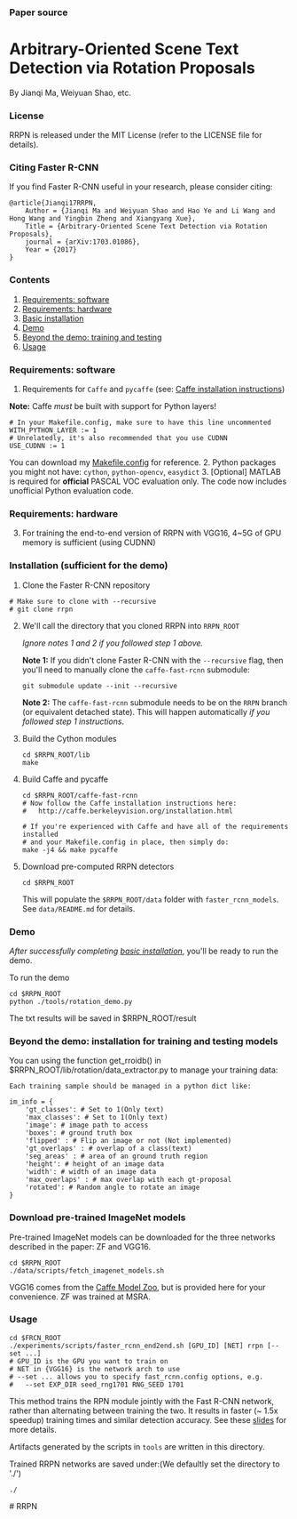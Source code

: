 ### Paper source

# Arbitrary-Oriented Scene Text Detection via Rotation Proposals

By Jianqi Ma, Weiyuan Shao, etc.

### License

RRPN is released under the MIT License (refer to the LICENSE file for details).

### Citing Faster R-CNN

If you find Faster R-CNN useful in your research, please consider citing:

    @article{Jianqi17RRPN,
        Author = {Jianqi Ma and Weiyuan Shao and Hao Ye and Li Wang and Hong Wang and Yingbin Zheng and Xiangyang Xue},
        Title = {Arbitrary-Oriented Scene Text Detection via Rotation Proposals},
        journal = {arXiv:1703.01086},
        Year = {2017}
    }

### Contents
1. [Requirements: software](#requirements-software)
2. [Requirements: hardware](#requirements-hardware)
3. [Basic installation](#installation-sufficient-for-the-demo)
4. [Demo](#demo)
5. [Beyond the demo: training and testing](#beyond-the-demo-installation-for-training-and-testing-models)
6. [Usage](#usage)

### Requirements: software

1. Requirements for `Caffe` and `pycaffe` (see: [Caffe installation instructions](http://caffe.berkeleyvision.org/installation.html))

  **Note:** Caffe *must* be built with support for Python layers!

  ```make
  # In your Makefile.config, make sure to have this line uncommented
  WITH_PYTHON_LAYER := 1
  # Unrelatedly, it's also recommended that you use CUDNN
  USE_CUDNN := 1
  ```

  You can download my [Makefile.config](http://www.cs.berkeley.edu/~rbg/fast-rcnn-data/Makefile.config) for reference.
2. Python packages you might not have: `cython`, `python-opencv`, `easydict`
3. [Optional] MATLAB is required for **official** PASCAL VOC evaluation only. The code now includes unofficial Python evaluation code.

### Requirements: hardware

3. For training the end-to-end version of RRPN with VGG16, 4~5G of GPU memory is sufficient (using CUDNN)

### Installation (sufficient for the demo)

1. Clone the Faster R-CNN repository
  ```Shell
  # Make sure to clone with --recursive
  # git clone rrpn
  ```

2. We'll call the directory that you cloned RRPN into `RRPN_ROOT`

   *Ignore notes 1 and 2 if you followed step 1 above.*

   **Note 1:** If you didn't clone Faster R-CNN with the `--recursive` flag, then you'll need to manually clone the `caffe-fast-rcnn` submodule:
    ```Shell
    git submodule update --init --recursive
    ```
    **Note 2:** The `caffe-fast-rcnn` submodule needs to be on the `RRPN` branch (or equivalent detached state). This will happen automatically *if you followed step 1 instructions*.

3. Build the Cython modules
    ```Shell
    cd $RRPN_ROOT/lib
    make
    ```

4. Build Caffe and pycaffe
    ```Shell
    cd $RRPN_ROOT/caffe-fast-rcnn
    # Now follow the Caffe installation instructions here:
    #   http://caffe.berkeleyvision.org/installation.html

    # If you're experienced with Caffe and have all of the requirements installed
    # and your Makefile.config in place, then simply do:
    make -j4 && make pycaffe
    ```

5. Download pre-computed RRPN detectors
    ```Shell
    cd $RRPN_ROOT
    
    ```

    This will populate the `$RRPN_ROOT/data` folder with `faster_rcnn_models`. See `data/README.md` for details.

### Demo

*After successfully completing [basic installation](#installation-sufficient-for-the-demo)*, you'll be ready to run the demo.

To run the demo
```Shell
cd $RRPN_ROOT
python ./tools/rotation_demo.py
```
The txt results will be saved in $RRPN_ROOT/result

### Beyond the demo: installation for training and testing models

You can using the function get_rroidb() in $RRPN_ROOT/lib/rotation/data_extractor.py to manage your training data:

	Each training sample should be managed in a python dict like:

	im_info = {
		'gt_classes': # Set to 1(Only text)
		'max_classes': # Set to 1(Only text)
		'image': # image path to access
		'boxes': # ground truth box
		'flipped' : # Flip an image or not (Not implemented)
		'gt_overlaps' : # overlap of a class(text)
		'seg_areas' : # area of an ground truth region
		'height': # height of an image data
		'width': # width of an image data
		'max_overlaps' : # max overlap with each gt-proposal
		'rotated': # Random angle to rotate an image
	}


### Download pre-trained ImageNet models

Pre-trained ImageNet models can be downloaded for the three networks described in the paper: ZF and VGG16.

```Shell
cd $RRPN_ROOT
./data/scripts/fetch_imagenet_models.sh
```
VGG16 comes from the [Caffe Model Zoo](https://github.com/BVLC/caffe/wiki/Model-Zoo), but is provided here for your convenience.
ZF was trained at MSRA.

### Usage

```Shell
cd $FRCN_ROOT
./experiments/scripts/faster_rcnn_end2end.sh [GPU_ID] [NET] rrpn [--set ...]
# GPU_ID is the GPU you want to train on
# NET in {VGG16} is the network arch to use
# --set ... allows you to specify fast_rcnn.config options, e.g.
#   --set EXP_DIR seed_rng1701 RNG_SEED 1701
```

This method trains the RPN module jointly with the Fast R-CNN network, rather than alternating between training the two. It results in faster (~ 1.5x speedup) training times and similar detection accuracy. See these [slides](https://www.dropbox.com/s/xtr4yd4i5e0vw8g/iccv15_tutorial_training_rbg.pdf?dl=0) for more details.

Artifacts generated by the scripts in `tools` are written in this directory.

Trained RRPN networks are saved under:(We defaultly set the directory to './')

```
./
```

#   R R P N  
 
 